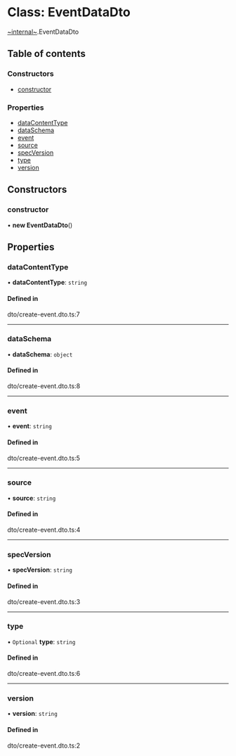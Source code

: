 # Class: EventDataDto

[~internal~](../wiki/~internal~).EventDataDto

## Table of contents

### Constructors

- [constructor](../wiki/~internal~.EventDataDto#constructor)

### Properties

- [dataContentType](../wiki/~internal~.EventDataDto#datacontenttype)
- [dataSchema](../wiki/~internal~.EventDataDto#dataschema)
- [event](../wiki/~internal~.EventDataDto#event)
- [source](../wiki/~internal~.EventDataDto#source)
- [specVersion](../wiki/~internal~.EventDataDto#specversion)
- [type](../wiki/~internal~.EventDataDto#type)
- [version](../wiki/~internal~.EventDataDto#version)

## Constructors

### constructor

• **new EventDataDto**()

## Properties

### dataContentType

• **dataContentType**: `string`

#### Defined in

dto/create-event.dto.ts:7

___

### dataSchema

• **dataSchema**: `object`

#### Defined in

dto/create-event.dto.ts:8

___

### event

• **event**: `string`

#### Defined in

dto/create-event.dto.ts:5

___

### source

• **source**: `string`

#### Defined in

dto/create-event.dto.ts:4

___

### specVersion

• **specVersion**: `string`

#### Defined in

dto/create-event.dto.ts:3

___

### type

• `Optional` **type**: `string`

#### Defined in

dto/create-event.dto.ts:6

___

### version

• **version**: `string`

#### Defined in

dto/create-event.dto.ts:2

